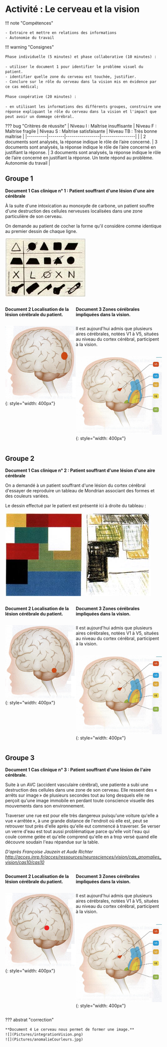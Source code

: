 # Activité : Le cerveau et la vision

!!! note "Compétences"

    - Extraire et mettre en relations des informations   
    - Autonomie du travail

!!! warning "Consignes"

    Phase individuelle (5 minutes) et phase collaborative (10 minutes) :

    - utiliser le document 1 pour identifier le problème visuel du patient.
    - identifier quelle zone du cerveau est touchée, justifier.
    - Conclure sur le rôle du cerveau dans la vision mis en évidence par ce cas médical;

    Phase coopérative (20 minutes) :

    - en utilisant les informations des différents groupes, construire une réponse expliquant le rôle du cerveau dans la vision et l'impact que peut avoir un dommage cérébral.

??? bug "Critères de réussite"
    | Niveau I : Maîtrise insuffisante | Niveau F : Maîtrise fragile | Niveau S : Maîtrise satisfaisante | Niveau TB : Très bonne maîtrise |
    |----------|--------|-----------------|-----------------|
    | | 2 documents sont analysés, la réponse indique le rôle de l’aire concerné. | 3 documents sont analysés, la réponse indique le rôle de l’aire concerné en justifiant la réponse. | 3 documents sont analysés, la réponse indique le rôle de l’aire concerné en justifiant la réponse. Un texte répond au problème. Autonomie du travail |


## Groupe 1


**Document 1 Cas clinique n° 1 : Patient souffrant d'une lésion d'une aire cérébrale**

À la suite d'une intoxication au monoxyde de carbone, un patient souffre d'une destruction des cellules nerveuses localisées dans une zone particulière de son cerveau.

On demande au patient de cocher la forme qu'il considère comme identique au premier dessin de chaque ligne.

![](Pictures/testRecoForme.jpg)

<div markdown style="display:flex; flex-direction: row;">

<div markdown style="display:flex; flex-direction: column;">


**Document 2 Localisation de la lésion cérébrale du patient.**

![](Pictures/lesionPatient1.png){: style="width: 400px"}
</div>


<div markdown style="display:flex; flex-direction: column;">


**Document 3 Zones cérébrales impliquées dans la vision.**

Il est aujourd'hui admis que plusieurs aires cérébrales, notées V1 à V5, situées au niveau du cortex cérébral, participent à la vision.

![](Pictures/zonesVision.jpg){: style="width: 400px"}

</div>
</div>

## Groupe 2


**Document 1 Cas clinique n° 2 : Patient souffrant d'une lésion d'une aire cérébrale**

On a demandé à un patient souffrant d'une lésion du cortex cérébral d'essayer de reproduire un tableau de Mondrian associant des formes et des couleurs variées.

Le dessin effectué par le patient est présenté ici à droite du tableau :

![](Pictures/tableauPatientLesioNCerebrale.jpg)

<div markdown style="display:flex; flex-direction: row;">

<div markdown style="display:flex; flex-direction: column;">

**Document 2 Localisation de la lésion cérébrale du patient.**

![](Pictures/lesionPatient2.png){: style="width: 400px"}
</div>


<div markdown style="display:flex; flex-direction: column;">

**Document 3 Zones cérébrales impliquées dans la vision.**

Il est aujourd'hui admis que plusieurs aires cérébrales, notées V1 à V5, situées au niveau du cortex cérébral, participent à la vision.

![](Pictures/zonesVision.jpg){: style="width: 400px"}

</div>
</div>


## Groupe 3

**Document 1 Cas clinique n° 3 : Patient souffrant d'une lésion de l'aire cérébrale.**

Suite à un AVC (accident vasculaire cérébral), une patiente a subi une destruction des cellules dans une zone de son cerveau. Elle ressent des « arrêts sur image » de plusieurs secondes tout au long desquels elle ne perçoit qu'une image immobile en perdant toute conscience visuelle des mouvements dans son environnement.

Traverser une rue est pour elle très dangereux puisqu'une voiture qu'elle a vue « arrêtée », à une grande distance de l'endroit où elle est, peut se retrouver tout près d'elle après qu'elle eut commencé à traverser. Se verser un verre d'eau est tout aussi problématique parce qu'elle voit l'eau qui coule comme gelée et qu'elle comprend qu'elle en a trop versé quand elle découvre soudain l'eau répandue sur la table.

*D'après Françoise Jauzein et Aude Richter http://acces.inrp.fr/acces/ressources/neurosciences/vision/cas_anomalies_vision/cas10/cas10*

<div markdown style="display:flex; flex-direction: row;">

<div markdown style="display:flex; flex-direction: column;">

**Document 2 Localisation de la lésion cérébrale du patient.**

![](Pictures/lesionPatient3.png){: style="width: 400px"}
</div>


<div markdown style="display:flex; flex-direction: column;">

**Document 3 Zones cérébrales impliquées dans la vision.**

Il est aujourd'hui admis que plusieurs aires cérébrales, notées V1 à V5, situées au niveau du cortex cérébral, participent à la vision.

![](Pictures/zonesVision.jpg){: style="width: 400px"}

</div>
</div>

??? abstrat "correction"

    **Document 4 Le cerveau nous permet de former une image.**
    ![](Pictures/integrationVision.png)
    ![](Pictures/anomalieCourleurs.jpg)
